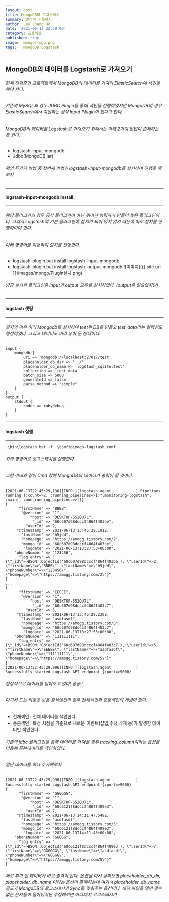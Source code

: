 ```yaml
---
layout: post
title: MongoDB와 로그스태시
summary: 열심히 기록하자!
author: Lee Chang Ho
date: '2021-06-13 22:50:00'
category: 프로젝트
published: true
image:  mongo/logo.png
tags:   MongoDB Logstash
---
```


## MongoDB의 데이터를 Logstash로 가져오기
###### 현재 진행중인 프로젝트에서 MongoDB의 데이터를 가져와 ElasticSearch에 색인을 해야 한다.
###### 기존의 MySQL의 경우 JDBC Plugin을 통해 색인을 진행하였지만 MongoDB의 경우 ElasticSearch에서 지원하는 공식 Input Plugin이 없다고 한다.  
###### MongoDB의 데이터를 Logstash로 가져오기 위해서는 아래 2가지 방법이 존재하는 듯 한다.
- logstash-input-mongodb
- Jdbc(MongoDB jar)
###### 위의 두가지 방법 중 첫번째 방법인 logstash-input-mongodb를 설치하여 진행을 해 보자

---
#### logstash-input-mongodb Install
--- 
###### 해당 플러그인의 경우 공식 플러그인이 아닌 뛰어난 능력자가 만들어 놓은 플러그인이다. 그래서 Logstash의 기본 플러그인에 설치가 되어 있지 않기 때문에 따로 설치를 진행하여야 한다.  
###### 아래 명령어를 이용하여 설치를 진행한다.
- logstash-plugin.bat install logstash-input-mongodb
- logstash-plugin.bat install logstash-output-mongodb
![이미지]({{ site.url }}/images/mongo/Plugin설치.png)
###### 방금 설치한 플러그인은 input과 output 모두를 설치하였다. (output은 필요없지만)

---
#### logstash 셋팅
--- 
###### 필자의 경우 미리 Mongodb를 설치하여 test란 DB를 만들고 test_data라는 컬렉션도 생성하였다.  그리고 데이터도 미리 넣어 둔 상태이다.  

```
input {    
    mongodb {
		uri => 'mongodb://localhost:27017/test'
		placeholder_db_dir => '../'
		placeholder_db_name => 'logstash_sqlite.test'
		collection => 'test_data'
		batch_size => 5000
		generateId => false
		parse_method => "simple"
	}
}
output {
	stdout {        
        codec => rubydebug    
    }
}
```

---
#### logstash 실행
--- 
```
.\bin\logstash.bat -f .\config\mogo-logstash.conf
```
###### 위의 명령어로 로그스태시를 실행한다. 
###### 그럼 아래와 같이 Cmd 창에 MongoDB의 데이터가 출력이 될 것이다.  
```
[2021-06-13T22:45:29,130][INFO ][logstash.agent           ] Pipelines running {:count=>2, :running_pipelines=>[:".monitoring-logstash", :main], :non_running_pipelines=>[]}
{
      "firstName" => "BBBB",
       "@version" => "1",
           "host" => "DESKTOP-S52QU7L",
            "_id" => "60c607d98dcccf4864f403be",
         "userId" => 2,
     "@timestamp" => 2021-06-13T13:45:29.191Z,
       "lastName" => "h5jdd",
       "homepage" => "https://amogg.tistory.com/2",
       "mongo_id" => "60c607d98dcccf4864f403be",
        "logdate" => "2021-06-13T13:27:53+00:00",
    "phoneNumber" => "123456",
      "log_entry" => "{\"_id\"=>BSON::ObjectId('60c607d98dcccf4864f403be'), \"userId\"=>2, \"firstName\"=>\"BBBB\", \"lastName\"=>\"h5jdd\", \"phoneNumber\"=>\"123456\", \"homepage\"=>\"https://amogg.tistory.com/2\"}"
}
...
{
      "firstName" => "EEEEE",
       "@version" => "1",
           "host" => "DESKTOP-S52QU7L",
            "_id" => "60c607d98dcccf4864f403c7",
         "userId" => 5,
     "@timestamp" => 2021-06-13T13:45:29.230Z,
       "lastName" => "asdfasdf",
       "homepage" => "https://amogg.tistory.com/5",
       "mongo_id" => "60c607d98dcccf4864f403c7",
        "logdate" => "2021-06-13T13:27:53+00:00",
    "phoneNumber" => "111111111",
      "log_entry" => "{\"_id\"=>BSON::ObjectId('60c607d98dcccf4864f403c7'), \"userId\"=>5, \"firstName\"=>\"EEEEE\", \"lastName\"=>\"asdfasdf\", \"phoneNumber\"=>\"111111111\", \"homepage\"=>\"https://amogg.tistory.com/5\"}"
}
[2021-06-13T22:45:29,996][INFO ][logstash.agent           ] Successfully started Logstash API endpoint {:port=>9600}
```

###### 정상적으로 데이터를 읽어오고 있다! 성공!!  
###### 여기서 드는 의문은 보통 검색엔진의 경우 전체색인과 증분색인의 개념이 있다.  
- 전체색인 : 전체 데이터를 색인한다.
- 증분색인 : 특정 시점을 기준으로 새로운 이벤트(삽입,수정,삭제 등)가 발생한 데이터만 색인한다.

###### 기존의 jdbc 플러그인을 통해 데이터를 가져올 경우 tracking_column이라는 옵션을 이용해 증분데이터를 색인하였다.  
###### 일단 데이터를 하나 추가해보자  
```
[2021-06-13T22:45:29,996][INFO ][logstash.agent           ] Successfully started Logstash API endpoint {:port=>9600}
{
      "firstName" => "GGGGGG",
       "@version" => "1",
           "host" => "DESKTOP-S52QU7L",
            "_id" => "60c6121f8dcccf4864f409e3",
         "userId" => 7,
     "@timestamp" => 2021-06-13T14:11:47.549Z,
       "lastName" => "asdfasdf",
       "homepage" => "https://amogg.tistory.com/5",
       "mongo_id" => "60c6121f8dcccf4864f409e3",
        "logdate" => "2021-06-13T14:11:43+00:00",
    "phoneNumber" => "GGGGG",
      "log_entry" => "{\"_id\"=>BSON::ObjectId('60c6121f8dcccf4864f409e3'), \"userId\"=>7, \"firstName\"=>\"GGGGGG\", \"lastName\"=>\"asdfasdf\", \"phoneNumber\"=>\"GGGGG\", \"homepage\"=>\"https://amogg.tistory.com/5\"}"
}
```
###### 새로 추가 된 데이터가 바로 출력이 된다. 옵션을 다시 살펴보면 placeholder_db_dir, placeholder_db_name 이라는 옵션이 존재하는데 여기서 placeholder_db_name 필드가 MongoDB와 로그스태시의 Sync를 맞춰주는 옵션이다. 해당 파일을 열면 알수없는 문자들이 들어있지만 추정해보면 어디까지 로그스태시가 
<!--stackedit_data:
eyJoaXN0b3J5IjpbLTE0MzgzMzk1NDEsLTY5NDgxNTQ1NSwxMj
IwMzM4MjYyXX0=
-->